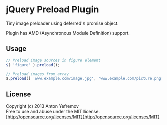 # jQuery Preload Plugin

Tiny image preloader using deferred's promise object.

Plugin has AMD (Asynchronous Module Definition) support.

## Usage

```js
// Preload image sources in figure element
$( 'figure' ).preload();

// Preload images from array
$.preload([ 'www.example.com/image.jpg', 'www.example.com/picture.png' ]);
```

## License

Copyright (c) 2013 Anton Yefremov  
Free to use and abuse under the MIT license.  
[http://opensource.org/licenses/MIT](http://opensource.org/licenses/MIT)
